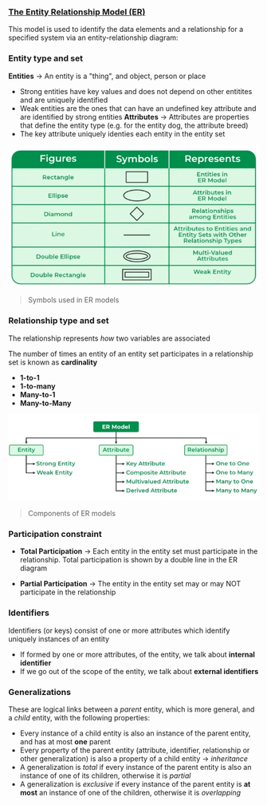 ### [The Entity Relationship Model (ER)](https://www.javatpoint.com/dbms-er-model-concept)

This model is used to identify the data elements and a relationship for a specified system via an entity-relationship diagram:

### Entity type and set

**Entities** $\rightarrow$ An entity is a "thing", and object, person or place
  - Strong entities have key values and does not depend on other entitites and are uniquely identified
  - Weak entities are the ones that can have an undefined key attribute and are identified by strong entities
**Attributes** $\rightarrow$ Attributes are properties that define the entity type (e.g. for the entity dog, the attribute breed)
  - The key attribute uniquely identies each entity in the entity set

![Pasted image 20230526170314.png](pictures/Pasted%20image%2020230526170314.png)

> Symbols used in ER models

### Relationship type and set

The relationship represents *how* two variables are associated

The number of times an entity of an entity set participates in a relationship set is known as **cardinality**

- **1-to-1** 
- **1-to-many** 
- **Many-to-1**
- **Many-to-Many**

![Pasted image 20230526170337.png](pictures/Pasted%20image%2020230526170337.png)
> Components of ER models

### Participation constraint

- **Total Participation** $\rightarrow$ Each entity in the entity set must participate in the relationship. Total participation is shown by a double line in the ER diagram

- **Partial Participation** $\rightarrow$ The entity in the entity set may or may NOT participate in the relationship 

### Identifiers 

Identifiers (or keys) consist of one or more attributes which identify uniquely instances of an entity

- If formed by one or more attributes, of the entity, we talk about **internal identifier**
- If we go out of the scope of the entity, we talk about **external identifiers**

### Generalizations

These are logical links between a *parent* entity, which is more general, and a *child* entity, with the following properties:

- Every instance of a child entity is also an instance of the parent entity, and has at most **one** parent
- Every property of the parent entity (attribute, identifier, relationship or other generalization) is also a property of a child entity $\rightarrow$ *inheritance*
- A generalization is *total* if every instance of the parent entity is also an instance of one of its children, otherwise it is *partial*
- A generalization is *exclusive* if every instance of the parent entity is **at most** an instance of one of the children, otherwise it is *overlapping*
